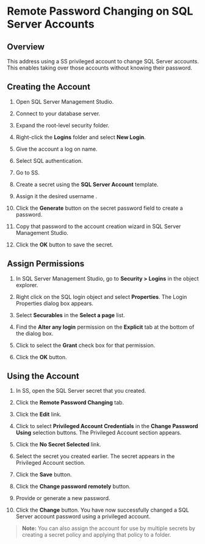 [title]: # (Remote Password Changing on SQL Server Accounts)
[tags]: # (Remote Password Changing, SQL Server)
[priority]: # (1000)

# Remote Password Changing on SQL Server Accounts

## Overview

This address using a SS privileged account to change SQL Server accounts. This enables taking over those accounts without knowing their password.

## Creating the Account

1. Open SQL Server Management Studio.

1. Connect to your database server.

1. Expand the root-level security folder.

1. Right-click the **Logins** folder and select **New Login**.

1. Give the account a log on name.

1. Select SQL authentication.

1. Go to SS.

1. Create a secret using the **SQL Server Account** template.

1. Assign it the desired username .

1. Click the **Generate** button on the secret password field to create a password.

1. Copy that password to the account creation wizard in SQL Server Management Studio.

1. Click the **OK** button to save the secret.

## Assign Permissions

1. In SQL Server Management Studio, go to **Security \> Logins** in the object explorer.

1. Right click on the SQL login object and select **Properties**. The Login Properties dialog box appears.

1. Select **Securables** in the **Select a page** list.

1. Find the **Alter any login** permission on the **Explicit** tab at the bottom of the dialog box.

1. Click to select the **Grant** check box for that permission.

1. Click the **OK** button.

## Using the Account

1. In SS, open the SQL Server secret that you created.

1. Click the **Remote Password Changing** tab.

1. Click the **Edit** link.

1. Click to select **Privileged Account Credentials** in the **Change Password Using** selection buttons. The Privileged Account section appears.

1. Click the **No Secret Selected** link.

1. Select the secret you created earlier. The secret appears in the Privileged Account section.

1. Click the **Save** button.

1. Click the **Change password remotely** button.

1. Provide or generate a new password.

1. Click the **Change** button. You have now successfully changed a SQL Server account password using a privileged account.

> **Note:** You can also assign the account for use by multiple secrets by creating a secret policy and applying that policy to a folder.
